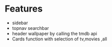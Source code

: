 # Features
- sidebar 
- topnav searchbar 
- header wallpaper by calling the tmdb api
- Cards function with selection of tv,movies ,all 
